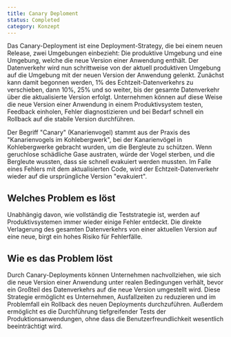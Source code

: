 ```yaml
---
title: Canary Deploment
status: Completed
category: Konzept
---
```


Das Canary-Deployment ist eine Deployment-Strategy, die bei einem neuen Release, zwei Umgebungen einbezieht: Die produktive Umgebung und eine Umgebung, welche die neue Version einer Anwendung enthält. 
Der Datenverkehr wird nun schrittweise von der aktuell produktiven Umgebung auf die Umgebung mit der neuen Version der Anwendung gelenkt. 
Zunächst kann damit begonnen werden, 1% des Echtzeit-Datenverkehrs zu verschieben, dann 10%, 25% und so weiter, bis der gesamte Datenverkehr über die aktualisierte Version erfolgt. 
Unternehmen können auf diese Weise die neue Version einer Anwendung in einem Produktivsystem testen, Feedback einholen, Fehler diagnostizieren und bei Bedarf schnell ein Rollback auf die stabile Version durchführen. 

Der Begriff "Canary" (Kanarienvogel) stammt aus der Praxis des "Kanarienvogels im Kohlebergwerk", bei der Kanarienvögel in Kohlebergwerke gebracht wurden, um die Bergleute zu schützen. 
Wenn geruchlose schädliche Gase austraten, würde der Vogel sterben, und die Bergleute wussten, dass sie schnell evakuiert werden mussten. Im Falle eines Fehlers mit dem aktualisierten Code, wird der Echtzeit-Datenverkehr wieder auf die ursprüngliche Version "evakuiert".

## Welches Problem es löst

Unabhängig davon, wie vollständig die Teststrategie ist, werden auf Produktivsystemen immer wieder einige Fehler entdeckt. Die direkte Verlagerung des gesamten Datenverkehrs von einer aktuellen Version auf eine neue, birgt ein hohes Risiko für Fehlerfälle.  

## Wie es das Problem löst

Durch Canary-Deployments können Unternehmen nachvollziehen, wie sich die neue Version einer Anwendung unter realen Bedingungen verhält, bevor ein Großteil des Datenverkehrs auf die neue Version umgestellt wird.
Diese Strategie ermöglicht es Unternehmen, Ausfallzeiten zu reduzieren und im Problemfall ein Rollback des neuen Deployments durchzuführen.
Außerdem ermöglicht es die Durchführung tiefgreifender Tests der Produktionsanwendungen, ohne dass die Benutzerfreundlichkeit wesentlich beeinträchtigt wird.